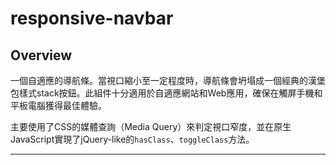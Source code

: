 # responsive-navbar

## Overview
一個自適應的導航條。當視口縮小至一定程度時，導航條會坍塌成一個經典的漢堡包樣式stack按鈕。此組件十分適用於自適應網站和Web應用，確保在觸屏手機和平板電腦獲得最佳體驗。

主要使用了CSS的媒體查詢（Media Query）來判定視口窄度，並在原生JavaScript實現了jQuery-like的`hasClass`、`toggleClass`方法。
***
